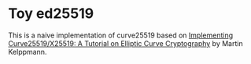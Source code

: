 # Toy ed25519
This is a naive implementation of curve25519 based on [Implementing Curve25519/X25519: A Tutorial on Elliptic Curve Cryptography](https://martin.kleppmann.com/papers/curve25519.pdf) by Martin Kelppmann.
